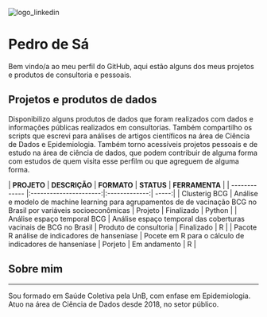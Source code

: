 
![logo_linkedin](https://user-images.githubusercontent.com/51037452/226083852-5a5c39b4-d75b-4c4b-887a-cf14b7424070.png)

# Pedro de Sá

Bem vindo/a ao meu perfil do GitHub, aqui estão alguns dos meus projetos e produtos de consultoria e pessoais.

## Projetos e produtos de dados
Disponibilizo alguns produtos de dados que foram realizados com dados e informações públicas realizados em consultorias.
Também compartilho os scripts que escrevi para análises de artigos científicos na área de Ciência de Dados e Epidemiologia.
Também torno acessíveis projetos pessoais e de estudo na área de ciência de dados, que podem contribuir de alguma forma com estudos de quem visita esse perfilm ou que agreguem de alguma forma.

| **PROJETO** | **DESCRIÇÃO** | **FORMATO** | **STATUS** | **FERRAMENTA** |
| ------------- |:----------------------:|:-------------:| -----:|
| Clusterig BCG | Análise e modelo de machine learning para agrupamentos de de vacinação BCG no Brasil por variáveis socioeconômicas | Projeto | Finalizado | Python |
| Análise espaço temporal BCG | Análise espaço temporal das coberturas vacinais de BCG no Brasil | Produto de consultoria | Finalizado | R |
| Pacote R análise de indicadores de hanseníase | Pocete em R para o cálculo de indicadores de hanseníase | Porjeto | Em andamento | R |


## Sobre mim
---
Sou formado em Saúde Coletiva pela UnB, com enfase em Epidemiologia. Atuo na área de Ciência de Dados desde 2018, no setor público. 
